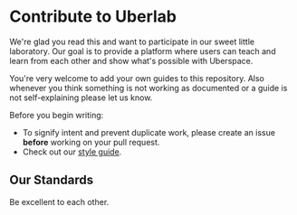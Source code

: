 # Contribute to Uberlab

We're glad you read this and want to participate in our sweet little laboratory. Our goal is to provide a platform where users can teach and learn from each other and show what's possible with Uberspace.

You're very welcome to add your own guides to this repository. Also whenever you think something is not working as documented or a guide is not self-explaining please let us know.

Before you begin writing:

 - To signify intent and prevent duplicate work, please create an issue **before** working on your pull request.
 - Check out our [style guide](https://github.com/Uberspace/lab/blob/master/STYLE.md).

## Our Standards

Be excellent to each other.
